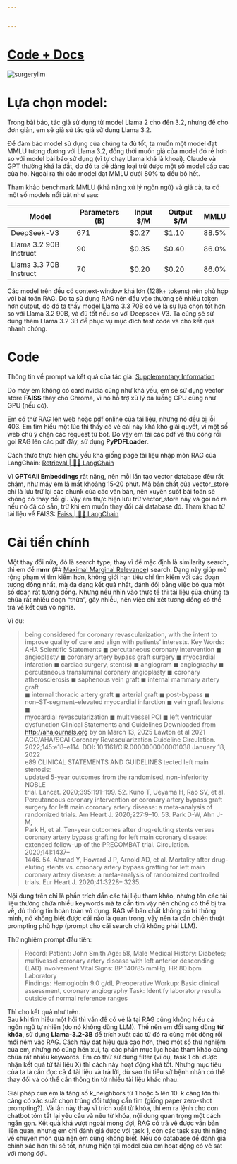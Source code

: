 ```yaml
---


---
```


<h1 id="code--docs"><a href="https://github.com/NgJaBach/State-of-the-Art-Papers/tree/main/SurgeryLLM">Code + Docs</a></h1>
<p><img src="https://dl.imgdrop.io/file/aed8b140-8472-4813-922b-7ce35ef93c9e/2025/03/24/41746_2024_1391_Fig1_HTML556e12872fdd591e.webp" alt="surgeryllm"></p>
<h1 id="lựa-chọn-model">Lựa chọn model:</h1>
<p>Trong bài báo, tác giả sử dụng từ model Llama 2 cho đến 3.2, nhưng để cho đơn giản, em sẽ giả sử tác giả sử dụng Llama 3.2.</p>
<p>Để đảm bảo model sử dụng của chúng ta đủ tốt, ta muốn một model đạt MMLU tương đương với Llama 3.2, đồng thời muốn giá của model đó rẻ hơn so với model bài báo sử dụng (vì tự chạy Llama khá là khoai). Claude và GPT thường khá là đắt, do đó ta dễ dàng loại trừ được một số model cấp cao của họ. Ngoài ra thì các model đạt MMLU dưới 80% ta đều bỏ hết.</p>
<p>Tham khảo benchmark MMLU (khả năng xử lý ngôn ngữ) và giá cả, ta có một số models nổi bật như sau:</p>

<table>
<thead>
<tr>
<th>Model</th>
<th>Parameters (B)</th>
<th>Input $/M</th>
<th>Output $/M</th>
<th>MMLU</th>
</tr>
</thead>
<tbody>
<tr>
<td>DeepSeek-V3</td>
<td>671</td>
<td>$0.27</td>
<td>$1.10</td>
<td>88.5%</td>
</tr>
<tr>
<td>Llama 3.2 90B Instruct</td>
<td>90</td>
<td>$0.35</td>
<td>$0.40</td>
<td>86.0%</td>
</tr>
<tr>
<td>Llama 3.3 70B Instruct</td>
<td>70</td>
<td>$0.20</td>
<td>$0.20</td>
<td>86.0%</td>
</tr>
</tbody>
</table><p>Các model trên đều có context-window khá lớn (128k+ tokens) nên phù hợp với bài toán RAG. Do ta sử dụng RAG nên đầu vào thường sẽ nhiều token hơn output, do đó ta thấy model Llama 3.3 70B có vẻ là sự lựa chọn tốt hơn so với Llama 3.2 90B, và đủ tốt nếu so với Deepseek V3. Ta cũng sẽ sử dụng thêm Llama 3.2 3B để phục vụ mục đích test code và cho kết quả nhanh chóng.</p>
<h1 id="code">Code</h1>
<p>Thông tin về prompt và kết quả của tác giả: <a href="https://static-content.springer.com/esm/art%3A10.1038%2Fs41746-024-01391-3/MediaObjects/41746_2024_1391_MOESM1_ESM.pdf">Supplementary Information</a></p>
<p>Do máy em không có card nvidia cũng như khá yếu, em sẽ sử dụng vector store <strong>FAISS</strong> thay cho Chroma, vì nó hỗ trợ xử lý đa luồng CPU cũng như GPU (nếu có).</p>
<p>Em có thử RAG lên web hoặc pdf online của tài liệu, nhưng nó đều bị lỗi 403. Em tìm hiểu một lúc thì thấy có vẻ cái này khá khó giải quyết, vì một số web chủ ý chặn các request từ bot. Do vậy em tải các pdf về thủ công rồi gọi RAG lên các pdf đấy, sử dụng <strong>PyPDFLoader</strong>.</p>
<p>Cách thức thực hiện chủ yếu khá giống page tài liệu nhập môn RAG của LangChain: <a href="https://python.langchain.com/docs/concepts/retrieval/">Retrieval | 🦜️🔗 LangChain</a></p>
<p>Vì <strong>GPT4All Embeddings</strong> rất nặng, nên mỗi lần tạo vector database đều rất chậm, như máy em là mất khoảng 15-20 phút. Mà bản chất của vector_store chỉ là lưu trữ lại các chunk của các văn bản, nên xuyên suốt bài toán sẽ không có thay đổi gì. Vậy em thực hiện lưu trữ vector_store này và gọi nó ra nếu nó đã có sẵn, trừ khi em muốn thay đổi cái database đó. Tham khảo từ tài liệu về FAISS: <a href="https://python.langchain.com/docs/integrations/vectorstores/faiss/#query-by-turning-into-retriever">Faiss | 🦜️🔗 LangChain</a></p>
<h1 id="cải-tiến-chính">Cải tiến chính</h1>
<p>Một thay đổi nữa, đó là search type, thay vì để mặc định là similarity search, thì em để <strong>mmr</strong> (## <a href="https://www.bing.com/ck/a?!&amp;&amp;p=fb671dba8b091350d4c411b518f5dd63bcb644e7d7a4f7de892d8c9954e3c9a7JmltdHM9MTc0MTk5NjgwMA&amp;ptn=3&amp;ver=2&amp;hsh=4&amp;fclid=2f5c8f6a-136b-657f-0786-9ae612b2641b&amp;psq=mmr+search&amp;u=a1aHR0cHM6Ly9tZWRpdW0uY29tL3RlY2gtdGhhdC13b3Jrcy9tYXhpbWFsLW1hcmdpbmFsLXJlbGV2YW5jZS10by1yZXJhbmstcmVzdWx0cy1pbi11bnN1cGVydmlzZWQta2V5cGhyYXNlLWV4dHJhY3Rpb24tMjJkOTUwMTVjN2M1&amp;ntb=1">Maximal Marginal Relevance</a>) search. Dạng này giúp mở rộng phạm vi tìm kiếm hơn, không giới hạn tiêu chí tìm kiếm với các đoạn tương đồng nhất, mà đa dạng kết quả nhất, đánh đổi bằng việc bỏ qua một số đoạn rất tương đồng. Nhưng nếu nhìn vào thực tế thì tài liệu của chúng ta chứa rất nhiều đoạn “thừa”, gây nhiễu, nên việc chỉ xét tương đồng có thể trả về kết quả vô nghĩa.</p>
<p>Ví dụ:</p>
<blockquote>
<p>being considered for coronary revascularization, with the intent to<br>
improve quality of care and align with patients’ interests. Key Words:<br>
AHA Scientific Statements ◼ percutaneous coronary intervention ◼<br>
angioplasty ◼ coronary artery bypass graft surgery ◼ myocardial<br>
infarction ◼ cardiac surgery, stent(s) ◼ angiogram ◼ angiography ◼<br>
percutaneous transluminal coronary angioplasty ◼ coronary<br>
atherosclerosis ◼ saphenous vein graft ◼ internal mammary artery graft<br>
◼ internal thoracic artery graft ◼ arterial graft ◼ post-bypass ◼<br>
non–ST-segment–elevated myocardial infarction ◼ vein graft lesions ◼<br>
myocardial revascularization ◼ multivessel PCI ◼ left ventricular<br>
dysfunction Clinical Statements and Guidelines Downloaded from<br>
<a href="http://ahajournals.org">http://ahajournals.org</a> by on March 13, 2025 Lawton et al 2021<br>
ACC/AHA/SCAI Coronary Revascularization Guideline Circulation.<br>
2022;145:e18–e114. DOI: 10.1161/CIR.0000000000001038 January 18, 2022<br>
e89 CLINICAL STATEMENTS AND GUIDELINES tected left main stenosis:<br>
updated 5-year outcomes from the randomised, non-inferiority NOBLE<br>
trial. Lancet. 2020;395:191–199. 52. Kuno T, Ueyama H, Rao SV, et al.<br>
Percutaneous coronary intervention or coronary artery bypass graft<br>
surgery for left main coronary artery disease: a meta-analysis of<br>
randomized trials. Am Heart J. 2020;227:9–10. 53. Park D-W, Ahn J-M,<br>
Park H, et al. Ten-year outcomes after drug-eluting stents versus<br>
coronary artery bypass grafting for left main coronary disease:<br>
extended follow-up of the PRECOMBAT trial. Circulation. 2020;141:1437–<br>
1446. 54. Ahmad Y, Howard J P, Arnold AD, et al. Mortality after drug-eluting stents vs. coronary artery bypass grafting for left main<br>
coronary artery disease: a meta-analysis of randomized controlled<br>
trials. Eur Heart J. 2020;41:3228– 3235.</p>
</blockquote>
<p>Nội dung trên chỉ là phần trích dẫn các tài liệu tham khảo, nhưng tên các tài liệu thường chứa nhiều keywords mà ta cần tìm vậy nên chúng có thể bị trả về, dù thông tin hoàn toàn vô dụng. RAG về bản chất không có trí thông minh, nó không biết được cái nào là quan trọng, vậy nên ta cần chiến thuật prompting phù hợp (prompt cho cái search chứ không phải LLM).</p>
<p>Thử nghiệm prompt đầu tiên:</p>
<blockquote>
<p>Record: Patient: John Smith Age: 58, Male Medical History: Diabetes;<br>
multivessel coronary artery disease with left anterior descending<br>
(LAD) involvement Vital Signs: BP 140/85 mmHg, HR 80 bpm Laboratory<br>
Findings: Hemoglobin 9.0 g/dL Preoperative Workup: Basic clinical<br>
assessment, coronary angiography Task: Identify laboratory results<br>
outside of normal reference ranges</p>
</blockquote>
<p>Thì cho kết quả như trên.<br>
Sau khi tìm hiểu một hồi thì vấn đề có vẻ là tại RAG cũng không hiểu cả ngôn ngữ tự nhiên (do nó không dùng LLM). Thế nên em đổi sang dùng <strong>từ khóa</strong>, sử dụng <strong>Llama-3.2-3B</strong> để trích xuất các từ đó ra cùng một dòng rồi mới ném vào RAG. Cách này đạt hiệu quả cao hơn, theo một số thử nghiệm của em, nhưng nó cũng hên xui, tại các phần mục lục hoặc tham khảo cũng chứa rất nhiều keywords. Em có thử sử dụng filter (ví dụ, task 1 chỉ được nhận kết quả từ tài liệu X) thì cách này hoạt động khá tốt. Nhưng mục tiêu của ta là cần đọc cả 4 tài liệu và trả lời, dù sao thì tiểu sử bệnh nhân có thể thay đổi và có thể cần thông tin từ nhiều tài liệu khác nhau.</p>
<p>Giải pháp của em là tăng số k_neighbors từ 1 hoặc 5 lên 10. k càng lớn thì càng có xác suất chọn trúng đối tượng cần tìm (giống paper zero-shot prompting?). Và lần này thay vì trích xuất từ khóa, thì em ra lệnh cho con chatbot tóm tắt lại yêu cầu và nêu từ khóa, nội dung quan trọng một cách ngắn gọn. Kết quả khá vượt ngoài mong đợi, RAG có trả về được văn bản liên quan, nhưng em chỉ đánh giá được với task 1, còn các task sau thì nặng về chuyên môn quá nên em cũng không biết. Nếu có database để đánh giá chính xác hơn thì sẽ tốt, nhưng hiện tại model của em hoạt động có vẻ sát với mong đợi.</p>

